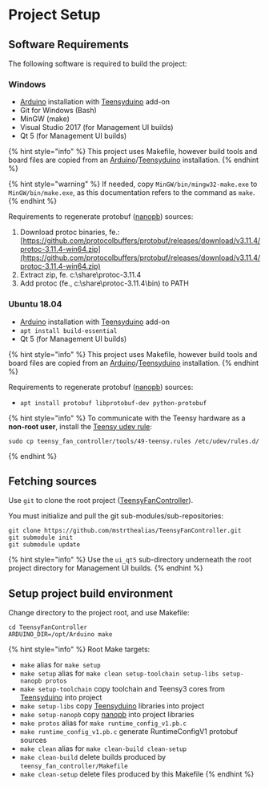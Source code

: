 # Project Setup

## Software Requirements

The following software is required to build the project:

### Windows

* [Arduino](https://www.arduino.cc/en/Main/Software) installation with [Teensyduino](https://www.pjrc.com/teensy/teensyduino.html) add-on
* Git for Windows \(Bash\)
* MinGW \(make\)
* Visual Studio 2017 \(for Management UI builds\)
* Qt 5 \(for Management UI builds\)

{% hint style="info" %}
This project uses Makefile, however build tools and board files are copied from an [Arduino](https://www.arduino.cc/en/Main/Software)/[Teensyduino](https://www.pjrc.com/teensy/teensyduino.html) installation.
{% endhint %}

{% hint style="warning" %}
If needed, copy `MinGW/bin/mingw32-make.exe` to `MinGW/bin/make.exe`, as this documentation refers to the command as `make`.
{% endhint %}

Requirements to regenerate protobuf \([nanopb](https://github.com/nanopb/nanopb)\) sources:

1. Download protoc binaries, fe.: [https://github.com/protocolbuffers/protobuf/releases/download/v3.11.4/protoc-3.11.4-win64.zip](https://github.com/protocolbuffers/protobuf/releases/download/v3.11.4/protoc-3.11.4-win64.zip)
2. Extract zip, fe. c:\share\protoc-3.11.4
3. Add protoc \(fe., c:\share\protoc-3.11.4\bin\) to PATH

### Ubuntu 18.04

* [Arduino](https://www.arduino.cc/en/Main/Software) installation with [Teensyduino](https://www.pjrc.com/teensy/teensyduino.html) add-on
* `apt install build-essential`
* Qt 5 \(for Management UI builds\)

{% hint style="info" %}
This project uses Makefile, however build tools and board files are copied from an [Arduino](https://www.arduino.cc/en/Main/Software)/[Teensyduino](https://www.pjrc.com/teensy/teensyduino.html) installation.
{% endhint %}

Requirements to regenerate protobuf \([nanopb](https://github.com/nanopb/nanopb)\) sources:

* `apt install protobuf libprotobuf-dev python-protobuf`

{% hint style="info" %}
To communicate with the Teensy hardware as a **non-root user**, install the [Teensy udev rule](https://www.pjrc.com/teensy/49-teensy.rules):

```text
sudo cp teensy_fan_controller/tools/49-teensy.rules /etc/udev/rules.d/
```
{% endhint %}

## Fetching sources

Use `git` to clone the root project \([TeensyFanController](https://github.com/mstrthealias/TeensyFanController)\).

You must initialize and pull the git sub-modules/sub-repositories:

```text
git clone https://github.com/mstrthealias/TeensyFanController.git
git submodule init
git submodule update
```

{% hint style="info" %}
Use the `ui_qt5` sub-directory underneath the root project directory for Management UI builds.
{% endhint %}

## Setup project build environment

Change directory to the project root, and use Makefile:

```text
cd TeensyFanController
ARDUINO_DIR=/opt/Arduino make
```

{% hint style="info" %}
Root Make targets:

* `make` alias for `make setup`
* `make setup` alias for `make clean setup-toolchain setup-libs setup-nanopb protos`
* `make setup-toolchain` copy toolchain and Teensy3 cores from [Teensyduino](https://www.pjrc.com/teensy/teensyduino.html) into project
* `make setup-libs` copy [Teensyduino](https://www.pjrc.com/teensy/teensyduino.html) libraries into project
* `make setup-nanopb` copy [nanopb](https://github.com/nanopb/nanopb) into project libraries
* `make protos` alias for `make runtime_config_v1.pb.c`
* `make runtime_config_v1.pb.c` generate RuntimeConfigV1 protobuf sources
* `make clean` alias for `make clean-build clean-setup`
* `make clean-build` delete builds produced by `teensy_fan_controller/Makefile`
* `make clean-setup` delete files produced by this Makefile
{% endhint %}

